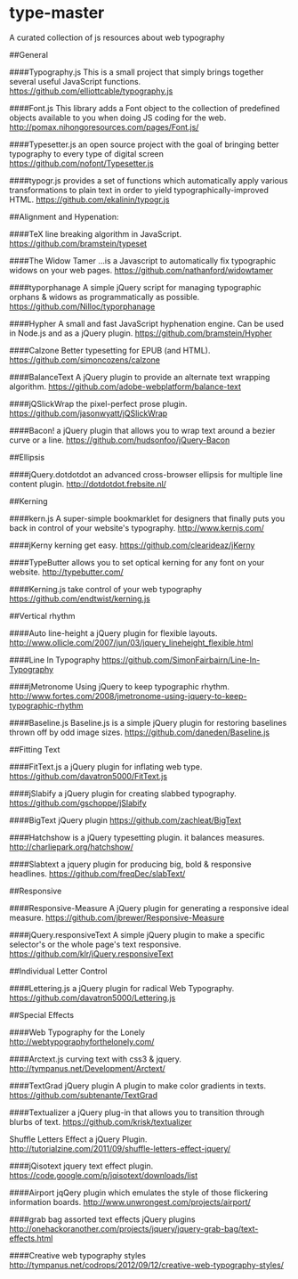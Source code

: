 type-master
===========

A curated collection of js resources about web typography 

##General

####Typography.js
This is a small project that simply brings together several useful JavaScript functions.
https://github.com/elliottcable/typography.js

####Font.js
This library adds a Font object to the collection of predefined objects available to you when doing JS coding for the web. 
http://pomax.nihongoresources.com/pages/Font.js/

####Typesetter.js
an open source project with the goal of bringing better typography to every type of digital screen
https://github.com/nofont/Typesetter.js

####typogr.js 
provides a set of functions which automatically apply various transformations to plain text in order to yield typographically-improved HTML.
https://github.com/ekalinin/typogr.js

##Alignment and Hypenation:

####TeX line breaking algorithm in JavaScript.
https://github.com/bramstein/typeset

####The Widow Tamer
…is a Javascript to automatically fix typographic widows on your web pages.
https://github.com/nathanford/widowtamer

####typorphanage
A simple jQuery script for managing typographic orphans & widows as programmatically as possible.
https://github.com/Nilloc/typorphanage

####Hypher
A small and fast JavaScript hyphenation engine. Can be used in Node.js and as a jQuery plugin.
https://github.com/bramstein/Hypher

####Calzone
Better typesetting for EPUB (and HTML).
https://github.com/simoncozens/calzone

####BalanceText
A jQuery plugin to provide an alternate text wrapping algorithm.
https://github.com/adobe-webplatform/balance-text

####jQSlickWrap
the pixel-perfect prose plugin.
https://github.com/jasonwyatt/jQSlickWrap

####Bacon!
a jQuery plugin that allows you to wrap text around a bezier curve or a line.
https://github.com/hudsonfoo/jQuery-Bacon

##Ellipsis

####jQuery.dotdotdot 
an advanced cross-browser ellipsis for multiple line content plugin.
http://dotdotdot.frebsite.nl/

##Kerning

####kern.js
A super-simple bookmarklet for designers that finally puts you back in control of your website's typography.
http://www.kernjs.com/

####jKerny
kerning get easy.
https://github.com/clearideaz/jKerny

####TypeButter 
allows you to set optical kerning for any font on your website. 
http://typebutter.com/

####Kerning.js
take control of your web typography
https://github.com/endtwist/kerning.js

##Vertical rhythm

####Auto line-height
a jQuery plugin for flexible layouts.
http://www.ollicle.com/2007/jun/03/jquery_lineheight_flexible.html

####Line In Typography
https://github.com/SimonFairbairn/Line-In-Typography

####jMetronome
Using jQuery to keep typographic rhythm.
http://www.fortes.com/2008/jmetronome-using-jquery-to-keep-typographic-rhythm

####Baseline.js
Baseline.js is a simple jQuery plugin for restoring baselines thrown off by odd image sizes.
https://github.com/daneden/Baseline.js

##Fitting Text

####FitText.js
a jQuery plugin for inflating web type.
https://github.com/davatron5000/FitText.js

####jSlabify 
a jQuery plugin for creating slabbed typography.
https://github.com/gschoppe/jSlabify

####BigText
jQuery plugin
https://github.com/zachleat/BigText

####Hatchshow
is a jQuery typesetting plugin. it balances measures.
http://charliepark.org/hatchshow/

####Slabtext
a jquery plugin for producing big, bold & responsive headlines.
https://github.com/freqDec/slabText/

##Responsive

####Responsive-Measure
A jQuery plugin for generating a responsive ideal measure.
https://github.com/jbrewer/Responsive-Measure

####jQuery.responsiveText
A simple jQuery plugin to make a specific selector's or the whole page's text responsive.
https://github.com/klr/jQuery.responsiveText

##Individual Letter Control

####Lettering.js
a jQuery plugin for radical Web Typography.
https://github.com/davatron5000/Lettering.js

##Special Effects

####Web Typography for the Lonely
http://webtypographyforthelonely.com/

####Arctext.js
curving text with css3 & jquery.
http://tympanus.net/Development/Arctext/

####TextGrad jQuery plugin
A plugin to make color gradients in texts.
https://github.com/subtenante/TextGrad

####Textualizer
a jQuery plug-in that allows you to transition through blurbs of text.
https://github.com/krisk/textualizer

Shuffle Letters Effect
a jQuery Plugin.
http://tutorialzine.com/2011/09/shuffle-letters-effect-jquery/

####jQisotext
jquery text effect plugin.
https://code.google.com/p/jqisotext/downloads/list

####Airport 
jqQery plugin which emulates the style of those flickering information boards.
http://www.unwrongest.com/projects/airport/

####grab bag
assorted text effects jQuery plugins
http://onehackoranother.com/projects/jquery/jquery-grab-bag/text-effects.html

####Creative web typography styles
http://tympanus.net/codrops/2012/09/12/creative-web-typography-styles/
